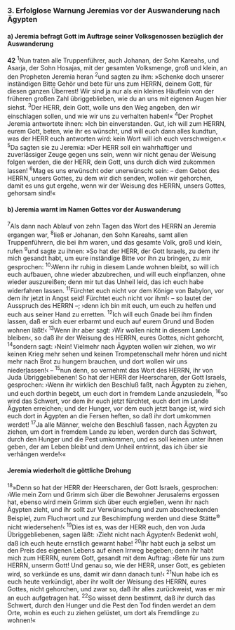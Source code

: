 ### 3. Erfolglose Warnung Jeremias vor der Auswanderung nach Ägypten

#### a) Jeremia befragt Gott im Auftrage seiner Volksgenossen bezüglich der Auswanderung

__42__
<sup>1</sup>Nun traten alle Truppenführer, auch Johanan, der Sohn Kareahs, und Asarja, der Sohn Hosajas, mit der gesamten Volksmenge, groß und klein, an den Propheten Jeremia heran
<sup>2</sup>und sagten zu ihm: »Schenke doch unserer inständigen Bitte Gehör und bete für uns zum HERRN, deinem Gott, für diesen ganzen Überrest! Wir sind ja nur als ein kleines Häuflein von der früheren großen Zahl übriggeblieben, wie du an uns mit eigenen Augen hier siehst.
<sup>3</sup>Der HERR, dein Gott, wolle uns den Weg angeben, den wir einschlagen sollen, und wie wir uns zu verhalten haben!«
<sup>4</sup>Der Prophet Jeremia antwortete ihnen: »Ich bin einverstanden. Gut, ich will zum HERRN, eurem Gott, beten, wie ihr es wünscht, und will euch dann alles kundtun, was der HERR euch antworten wird: kein Wort will ich euch verschweigen.«
<sup>5</sup>Da sagten sie zu Jeremia: »Der HERR soll ein wahrhaftiger und zuverlässiger Zeuge gegen uns sein, wenn wir nicht genau der Weisung folgen werden, die der HERR, dein Gott, uns durch dich wird zukommen lassen!
<sup>6</sup>Mag es uns erwünscht oder unerwünscht sein: – dem Gebot des HERRN, unsers Gottes, zu dem wir dich senden, wollen wir gehorchen, damit es uns gut ergehe, wenn wir der Weisung des HERRN, unsers Gottes, gehorsam sind!«

#### b) Jeremia warnt im Namen Gottes vor der Auswanderung

<sup>7</sup>Als dann nach Ablauf von zehn Tagen das Wort des HERRN an Jeremia ergangen war,
<sup>8</sup>ließ er Johanan, den Sohn Kareahs, samt allen Truppenführern, die bei ihm waren, und das gesamte Volk, groß und klein, rufen
<sup>9</sup>und sagte zu ihnen: »So hat der HERR, der Gott Israels, zu dem ihr mich gesandt habt, um eure inständige Bitte vor ihn zu bringen, zu mir gesprochen:
<sup>10</sup>›Wenn ihr ruhig in diesem Lande wohnen bleibt, so will ich euch aufbauen, ohne wieder abzubrechen, und will euch einpflanzen, ohne wieder auszureißen; denn mir tut das Unheil leid, das ich euch habe widerfahren lassen.
<sup>11</sup>Fürchtet euch nicht vor dem Könige von Babylon, vor dem ihr jetzt in Angst seid! Fürchtet euch nicht vor ihm!‹ – so lautet der Ausspruch des HERRN –; ›denn ich bin mit euch, um euch zu helfen und euch aus seiner Hand zu erretten.
<sup>12</sup>Ich will euch Gnade bei ihm finden lassen, daß er sich euer erbarmt und euch auf eurem Grund und Boden wohnen läßt!‹
<sup>13</sup>Wenn ihr aber sagt: ›Wir wollen nicht in diesem Lande bleiben‹, so daß ihr der Weisung des HERRN, eures Gottes, nicht gehorcht,
<sup>14</sup>sondern sagt: ›Nein! Vielmehr nach Ägypten wollen wir ziehen, wo wir keinen Krieg mehr sehen und keinen Trompetenschall mehr hören und nicht mehr nach Brot zu hungern brauchen, und dort wollen wir uns niederlassen!‹ –
<sup>15</sup>nun denn, so vernehmt das Wort des HERRN, ihr von Juda Übriggebliebenen! So hat der HERR der Heerscharen, der Gott Israels, gesprochen: ›Wenn ihr wirklich den Beschluß faßt, nach Ägypten zu ziehen, und euch dorthin begebt, um euch dort in fremdem Lande anzusiedeln,
<sup>16</sup>so wird das Schwert, vor dem ihr euch jetzt fürchtet, euch dort im Lande Ägypten erreichen; und der Hunger, vor dem euch jetzt bange ist, wird sich euch dort in Ägypten an die Fersen heften, so daß ihr dort umkommen werdet!
<sup>17</sup>Ja alle Männer, welche den Beschluß fassen, nach Ägypten zu ziehen, um dort in fremdem Lande zu leben, werden durch das Schwert, durch den Hunger und die Pest umkommen, und es soll keinen unter ihnen geben, der am Leben bleibt und dem Unheil entrinnt, das ich über sie verhängen werde!‹«

#### Jeremia wiederholt die göttliche Drohung

<sup>18</sup>»Denn so hat der HERR der Heerscharen, der Gott Israels, gesprochen: ›Wie mein Zorn und Grimm sich über die Bewohner Jerusalems ergossen hat, ebenso wird mein Grimm sich über euch ergießen, wenn ihr nach Ägypten zieht, und ihr sollt zur Verwünschung und zum abschreckenden Beispiel, zum Fluchwort und zur Beschimpfung werden und diese Stätte<sup title="oder: Gegend">&#x2732;</sup> nicht wiedersehen!‹
<sup>19</sup>Dies ist es, was der HERR euch, den von Juda Übriggebliebenen, sagen läßt: ›Zieht nicht nach Ägypten!‹ Bedenkt wohl, daß ich euch heute ernstlich gewarnt habe!
<sup>20</sup>Ihr habt euch ja selbst um den Preis des eigenen Lebens auf einen Irrweg begeben; denn ihr habt mich zum HERRN, eurem Gott, gesandt mit dem Auftrag: ›Bete für uns zum HERRN, unserm Gott! Und genau so, wie der HERR, unser Gott, es gebieten wird, so verkünde es uns, damit wir dann danach tun!‹
<sup>21</sup>Nun habe ich es euch heute verkündigt, aber ihr wollt der Weisung des HERRN, eures Gottes, nicht gehorchen, und zwar so, daß ihr alles zurückweist, was er mir an euch aufgetragen hat.
<sup>22</sup>So wisset denn bestimmt, daß ihr durch das Schwert, durch den Hunger und die Pest den Tod finden werdet an dem Orte, wohin es euch zu ziehen gelüstet, um dort als Fremdlinge zu wohnen!«